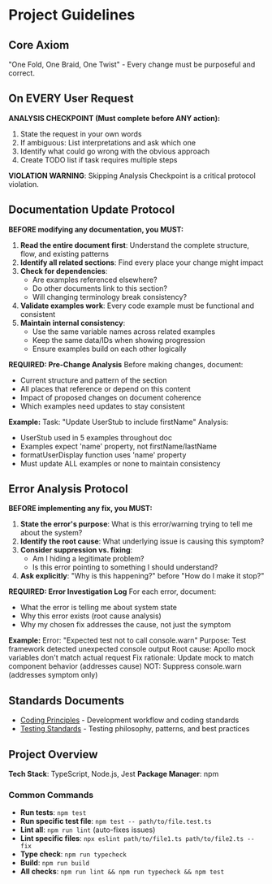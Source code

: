 # Project Guidelines

## Core Axiom

"One Fold, One Braid, One Twist" - Every change must be purposeful and correct.

## On EVERY User Request

**ANALYSIS CHECKPOINT (Must complete before ANY action):**

1. State the request in your own words
2. If ambiguous: List interpretations and ask which one
3. Identify what could go wrong with the obvious approach
4. Create TODO list if task requires multiple steps

**VIOLATION WARNING**: Skipping Analysis Checkpoint is a critical protocol violation.

## Documentation Update Protocol

**BEFORE modifying any documentation, you MUST:**

1. **Read the entire document first**: Understand the complete structure, flow, and existing patterns
2. **Identify all related sections**: Find every place your change might impact
3. **Check for dependencies**: 
    - Are examples referenced elsewhere?
    - Do other documents link to this section?
    - Will changing terminology break consistency?
4. **Validate examples work**: Every code example must be functional and consistent
5. **Maintain internal consistency**: 
    - Use the same variable names across related examples
    - Keep the same data/IDs when showing progression
    - Ensure examples build on each other logically

**REQUIRED: Pre-Change Analysis**
Before making changes, document:

- Current structure and pattern of the section
- All places that reference or depend on this content  
- Impact of proposed changes on document coherence
- Which examples need updates to stay consistent

**Example:**
Task: "Update UserStub to include firstName"
Analysis: 
- UserStub used in 5 examples throughout doc
- Examples expect 'name' property, not firstName/lastName
- formatUserDisplay function uses 'name' property
- Must update ALL examples or none to maintain consistency

## Error Analysis Protocol

**BEFORE implementing any fix, you MUST:**

1. **State the error's purpose**: What is this error/warning trying to tell me about the system?
2. **Identify the root cause**: What underlying issue is causing this symptom?
3. **Consider suppression vs. fixing**:
    - Am I hiding a legitimate problem?
    - Is this error pointing to something I should understand?
4. **Ask explicitly**: "Why is this happening?" before "How do I make it stop?"

**REQUIRED: Error Investigation Log**
For each error, document:

- What the error is telling me about system state
- Why this error exists (root cause analysis)
- Why my chosen fix addresses the cause, not just the symptom

**Example:**
Error: "Expected test not to call console.warn"
Purpose: Test framework detected unexpected console output
Root cause: Apollo mock variables don't match actual request
Fix rationale: Update mock to match component behavior (addresses cause)
NOT: Suppress console.warn (addresses symptom only)

## Standards Documents

- [Coding Principles](standards/coding-principles.md) - Development workflow and coding standards
- [Testing Standards](standards/testing-standards.md) - Testing philosophy, patterns, and best practices

## Project Overview

**Tech Stack**: TypeScript, Node.js, Jest
**Package Manager**: npm

### Common Commands
- **Run tests**: `npm test`
- **Run specific test file**: `npm test -- path/to/file.test.ts`
- **Lint all**: `npm run lint` (auto-fixes issues)
- **Lint specific files**: `npx eslint path/to/file1.ts path/to/file2.ts --fix`
- **Type check**: `npm run typecheck`
- **Build**: `npm run build`
- **All checks**: `npm run lint && npm run typecheck && npm test`